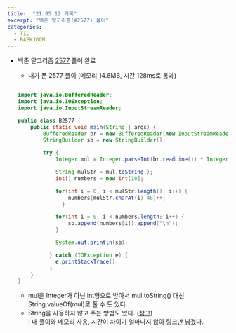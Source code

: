 ```yaml
---
title:  "21.05.12 기록"
excerpt: "백준 알고리즘(#2577) 풀이"
categories:
  - TIL
  - BAEKJOON
---
```



+ 백준 알고리즘 [2577](https://www.acmicpc.net/problem/2577) 풀이 완료

  + 내가 푼 2577 풀이 (메모리 14.8MB, 시간 128ms로 통과)

  ```java

  import java.io.BufferedReader;
  import java.io.IOException;
  import java.io.InputStreamReader;

  public class B2577 {
      public static void main(String[] args) {
          BufferedReader br = new BufferedReader(new InputStreamReader(System.in));
          StringBuilder sb = new StringBuilder();

          try {
              Integer mul = Integer.parseInt(br.readLine()) * Integer.parseInt(br.readLine()) * Integer.parseInt(br.readLine());

              String mulStr = mul.toString();
              int[] numbers = new int[10];

              for(int i = 0; i < mulStr.length(); i++) {
                  numbers[mulStr.charAt(i)-48]++;
                }

              for(int i = 0; i < numbers.length; i++) {
                  sb.append(numbers[i]).append("\n");
              }

              System.out.println(sb);

            } catch (IOException e) {
              e.printStackTrace();
            }
      }
  }

  ```

    +  mul을 Integer가 아닌 int형으로 받아서 mul.toString() 대신 String.valueOf(mul)로 풀 수 도 있다.
    +  String을 사용하지 않고 푸는 방법도 있다. ([참고](https://st-lab.tistory.com/45))<br />
      : 내 풀이와 메모리 사용, 시간이 차이가 얼마나지 않아 링크만 남겼다.
